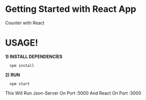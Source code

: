 # Getting Started with React App

Counter with React


#  USAGE!

  **1) INSTALL DEPENDENCİES**
 
```
  npm install
```

  **2) RUN**
 
```
  npm start
```

This Will Run Json-Server On Port :5000 And React On Port :3000


